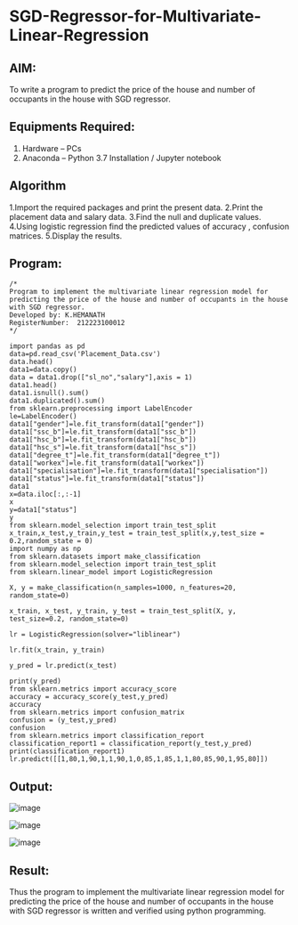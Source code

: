 # SGD-Regressor-for-Multivariate-Linear-Regression

## AIM:
To write a program to predict the price of the house and number of occupants in the house with SGD regressor.

## Equipments Required:
1. Hardware – PCs
2. Anaconda – Python 3.7 Installation / Jupyter notebook

## Algorithm
1.Import the required packages and print the present data.
2.Print the placement data and salary data. 
3.Find the null and duplicate values. 
4.Using logistic regression find the predicted values of accuracy , confusion matrices. 
5.Display the results.

## Program:
```
/*
Program to implement the multivariate linear regression model for predicting the price of the house and number of occupants in the house with SGD regressor.
Developed by: K.HEMANATH
RegisterNumber:  212223100012
*/
```
```
import pandas as pd
data=pd.read_csv('Placement_Data.csv')
data.head()
data1=data.copy()
data = data1.drop(["sl_no","salary"],axis = 1)
data1.head()
data1.isnull().sum()
data1.duplicated().sum()
from sklearn.preprocessing import LabelEncoder
le=LabelEncoder()
data1["gender"]=le.fit_transform(data1["gender"])
data1["ssc_b"]=le.fit_transform(data1["ssc_b"])
data1["hsc_b"]=le.fit_transform(data1["hsc_b"])
data1["hsc_s"]=le.fit_transform(data1["hsc_s"])
data1["degree_t"]=le.fit_transform(data1["degree_t"])
data1["workex"]=le.fit_transform(data1["workex"])
data1["specialisation"]=le.fit_transform(data1["specialisation"])
data1["status"]=le.fit_transform(data1["status"])
data1
x=data.iloc[:,:-1]
x
y=data1["status"]
y
from sklearn.model_selection import train_test_split
x_train,x_test,y_train,y_test = train_test_split(x,y,test_size = 0.2,random_state = 0)
import numpy as np
from sklearn.datasets import make_classification
from sklearn.model_selection import train_test_split
from sklearn.linear_model import LogisticRegression

X, y = make_classification(n_samples=1000, n_features=20, random_state=0)

x_train, x_test, y_train, y_test = train_test_split(X, y, test_size=0.2, random_state=0)

lr = LogisticRegression(solver="liblinear")

lr.fit(x_train, y_train)

y_pred = lr.predict(x_test)

print(y_pred)
from sklearn.metrics import accuracy_score
accuracy = accuracy_score(y_test,y_pred)
accuracy
from sklearn.metrics import confusion_matrix
confusion = (y_test,y_pred)
confusion
from sklearn.metrics import classification_report
classification_report1 = classification_report(y_test,y_pred)
print(classification_report1)
lr.predict([[1,80,1,90,1,1,90,1,0,85,1,85,1,1,80,85,90,1,95,80]])
```
## Output:
![image](https://github.com/user-attachments/assets/9d1dc8fc-81c6-40cd-8ddb-360bc4f44c87)

![image](https://github.com/user-attachments/assets/a2edc067-74d5-44aa-b09d-eed4881de736)

![image](https://github.com/user-attachments/assets/cc296120-7207-4919-9f89-0e3a84baf89a)


## Result:
Thus the program to implement the multivariate linear regression model for predicting the price of the house and number of occupants in the house with SGD regressor is written and verified using python programming.
